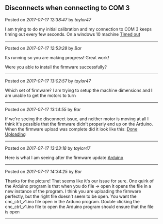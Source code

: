 ## Disconnects when connecting to COM 3
Posted on *2017-07-17 12:38:47* by *taylor47*

I am trying to do my initial calibration and my connection to COM 3 keeps timing out every few seconds. On a windows 10 machine
 [Timed out](//muut.com/u/maslowcnc/s1/:maslowcnc:QXRD:timedout.png.jpg)

---

Posted on *2017-07-17 12:53:28* by *Bar*

Its running so you are making progress! Great work!

Were you able to install the firmware successfully?

---

Posted on *2017-07-17 13:02:57* by *taylor47*

Which set of firmware? I am trying to setup the machine dimensions and I am unable to get the motors to turn

---

Posted on *2017-07-17 13:14:55* by *Bar*

If we're seeing the disconnect issue, and neither motor is moving at all I think it's possible that the firmware didn't properly end up on the Arduino. When the firmware upload was complete did it look like this:  [Done Uploading](//muut.com/u/maslowcnc/s1/:maslowcnc:2sRs:doneuploading.jpg.jpg)

---

Posted on *2017-07-17 13:23:18* by *taylor47*

Here is what I am seeing after the firmware update
 [Arduino](//muut.com/u/maslowcnc/s3/:maslowcnc:QaAE:arduino.png.jpg)

---

Posted on *2017-07-17 14:34:25* by *Bar*

Thanks for the picture! That seems like it's our issue for sure. One quirk of the Arduino program is that when you do file -> open it opens the file in a new instance of the program. I think you are uploading the firmware perfectly, but the right file doesn't seem to be open. You want the cnc_ctrl_v1.ino file open in the Arduno program. Double clicking the cnc_ctrl_v1.ino file to open the Arduino program should ensure that the file is open

---

